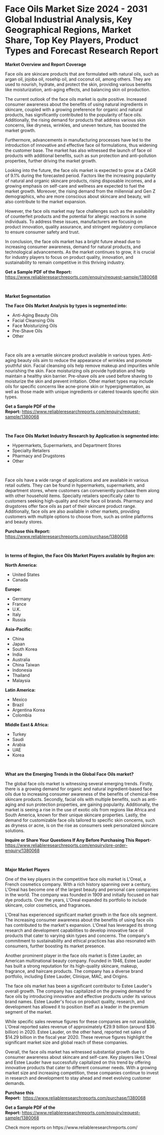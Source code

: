 <p><h1>Face Oils Market Size 2024 - 2031 Global Industrial Analysis, Key Geographical Regions, Market Share, Top Key Players, Product Types and Forecast Research Report</h1></p><p><strong>Market Overview and Report Coverage</strong></p>
<p><p>Face oils are skincare products that are formulated with natural oils, such as argan oil, jojoba oil, rosehip oil, and coconut oil, among others. They are used to nourish, hydrate, and protect the skin, providing various benefits like moisturization, anti-aging effects, and balancing skin oil production.</p><p>The current outlook of the face oils market is quite positive. Increased consumer awareness about the benefits of using natural ingredients in skincare, coupled with a growing preference for organic and natural products, has significantly contributed to the popularity of face oils. Additionally, the rising demand for products that address various skin concerns, like dryness, wrinkles, and uneven texture, has boosted the market growth.</p><p>Furthermore, advancements in manufacturing processes have led to the introduction of innovative and effective face oil formulations, thus widening the customer base. The market has also witnessed the launch of face oil products with additional benefits, such as sun protection and anti-pollution properties, further driving the market growth.</p><p>Looking into the future, the face oils market is expected to grow at a CAGR of 9.1% during the forecasted period. Factors like the increasing popularity of natural and organic skincare products, rising disposable incomes, and a growing emphasis on self-care and wellness are expected to fuel the market growth. Moreover, the rising demand from the millennial and Gen Z demographics, who are more conscious about skincare and beauty, will also contribute to the market expansion.</p><p>However, the face oils market may face challenges such as the availability of counterfeit products and the potential for allergic reactions in some individuals. To address these issues, manufacturers are focusing on product innovation, quality assurance, and stringent regulatory compliance to ensure consumer safety and trust.</p><p>In conclusion, the face oils market has a bright future ahead due to increasing consumer awareness, demand for natural products, and technological advancements. As the market continues to grow, it is crucial for industry players to focus on product quality, innovation, and sustainability to remain competitive in this thriving industry.</p></p>
<p><strong>Get a Sample PDF of the Report:</strong> <a href="https://www.reliableresearchreports.com/enquiry/request-sample/1380068">https://www.reliableresearchreports.com/enquiry/request-sample/1380068</a></p>
<p>&nbsp;</p>
<p><strong>Market Segmentation</strong></p>
<p><strong>The Face Oils Market Analysis by types is segmented into:</strong></p>
<p><ul><li>Anti-Aging Beauty Oils</li><li>Facial Cleansing Oils</li><li>Face Moisturizing Oils</li><li>Pre-Shave Oils</li><li>Other</li></ul></p>
<p>&nbsp;</p>
<p><p>Face oils are a versatile skincare product available in various types. Anti-aging beauty oils aim to reduce the appearance of wrinkles and promote youthful skin. Facial cleansing oils help remove makeup and impurities while nourishing the skin. Face moisturizing oils provide hydration and help maintain a healthy skin barrier. Pre-shave oils are used before shaving to moisturize the skin and prevent irritation. Other market types may include oils for specific concerns like acne-prone skin or hyperpigmentation, as well as those made with unique ingredients or catered towards specific skin types.</p></p>
<p><strong>Get a Sample PDF of the Report:</strong>&nbsp;<a href="https://www.reliableresearchreports.com/enquiry/request-sample/1380068">https://www.reliableresearchreports.com/enquiry/request-sample/1380068</a></p>
<p>&nbsp;</p>
<p><strong>The Face Oils Market Industry Research by Application is segmented into:</strong></p>
<p><ul><li>Hypermarkets, Supermarkets, and Department Stores</li><li>Specialty Retailers</li><li>Pharmacy and Drugstores</li><li>Other</li></ul></p>
<p>&nbsp;</p>
<p><p>Face oils have a wide range of applications and are available in various retail outlets. They can be found in hypermarkets, supermarkets, and department stores, where customers can conveniently purchase them along with other household items. Specialty retailers specifically cater to customers seeking high-quality and niche face oil brands. Pharmacy and drugstores offer face oils as part of their skincare product range. Additionally, face oils are also available in other markets, providing customers with multiple options to choose from, such as online platforms and beauty stores.</p></p>
<p><strong>Purchase this Report:</strong>&nbsp; <a href="https://www.reliableresearchreports.com/purchase/1380068">https://www.reliableresearchreports.com/purchase/1380068</a></p>
<p>&nbsp;</p>
<p><strong>In terms of Region, the Face Oils Market Players available by Region are:</strong></p>
<p>
    <p> <strong> North America: </strong>
        <ul>
            <li>United States</li>
            <li>Canada</li>
        </ul>
        </p> 
    <p> <strong> Europe: </strong>
        <ul>
            <li>Germany</li>
            <li>France</li>
            <li>U.K.</li>
            <li>Italy</li>
            <li>Russia</li>
        </ul>
        </p> 
    <p> <strong> Asia-Pacific: </strong>
        <ul>
            <li>China</li>
            <li>Japan</li>
            <li>South Korea</li>
            <li>India</li>
            <li>Australia</li>
            <li>China Taiwan</li>
            <li>Indonesia</li>
            <li>Thailand</li>
            <li>Malaysia</li>
        </ul>
        </p> 
    <p> <strong> Latin America: </strong>
        <ul>
            <li>Mexico</li>
            <li>Brazil</li>
            <li>Argentina Korea</li>
            <li>Colombia</li>
        </ul>
        </p> 
    <p> <strong> Middle East & Africa: </strong>
        <ul>
            <li>Turkey</li>
            <li>Saudi</li>
            <li>Arabia</li>
            <li>UAE</li>
            <li>Korea</li>
        </ul>
    </p>
    </p>
<p>&nbsp;</p>
<p><strong>What are the Emerging Trends in the Global Face Oils market?</strong></p>
<p><p>The global face oils market is witnessing several emerging trends. Firstly, there is a growing demand for organic and natural ingredient-based face oils due to increasing consumer awareness of the benefits of chemical-free skincare products. Secondly, facial oils with multiple benefits, such as anti-aging and sun protection properties, are gaining popularity. Additionally, the market is seeing a rise in the use of exotic oils from regions like Africa and South America, known for their unique skincare properties. Lastly, the demand for customizable face oils tailored to specific skin concerns, such as dryness or acne, is on the rise as consumers seek personalized skincare solutions.</p></p>
<p><strong>Inquire or Share Your Questions If Any Before Purchasing This Report</strong>- <a href="https://www.reliableresearchreports.com/enquiry/pre-order-enquiry/1380068">https://www.reliableresearchreports.com/enquiry/pre-order-enquiry/1380068</a></p>
<p>&nbsp;</p>
<p><strong>Major Market Players</strong></p>
<p><p>One of the key players in the competitive face oils market is L'Oreal, a French cosmetics company. With a rich history spanning over a century, L'Oreal has become one of the largest beauty and personal care companies in the world. The company was founded in 1909 and initially focused on hair dye products. Over the years, L'Oreal expanded its portfolio to include skincare, color cosmetics, and fragrances.</p><p>L'Oreal has experienced significant market growth in the face oils segment. The increasing consumer awareness about the benefits of using face oils has contributed to the market's expansion. L'Oreal has leveraged its strong research and development capabilities to develop innovative face oil products that cater to varying skin types and concerns. The company's commitment to sustainability and ethical practices has also resonated with consumers, further boosting its market presence.</p><p>Another prominent player in the face oils market is Estee Lauder, an American multinational beauty company. Founded in 1946, Estee Lauder has built a strong reputation for its high-quality skincare, makeup, fragrance, and haircare products. The company has a diverse brand portfolio, including Estee Lauder, Clinique, MAC, and Origins.</p><p>The face oils market has been a significant contributor to Estee Lauder's overall growth. The company has capitalized on the growing demand for face oils by introducing innovative and effective products under its various brand names. Estee Lauder's focus on product quality, research, and development has allowed it to position itself as a leader in the premium segment of the market.</p><p>While specific sales revenue figures for these companies are not available, L'Oreal reported sales revenue of approximately €29.9 billion (around $36 billion) in 2020. Estee Lauder, on the other hand, reported net sales of $14.29 billion in the fiscal year 2020. These revenue figures highlight the significant market size and global reach of these companies.</p><p>Overall, the face oils market has witnessed substantial growth due to consumer awareness about skincare and self-care. Key players like L'Oreal and Estee Lauder have successfully capitalized on this trend by offering innovative products that cater to different consumer needs. With a growing market size and increasing competition, these companies continue to invest in research and development to stay ahead and meet evolving customer demands.</p></p>
<p><strong>Purchase this Report:</strong>&nbsp;&nbsp;<a href="https://www.reliableresearchreports.com/purchase/1380068">https://www.reliableresearchreports.com/purchase/1380068</a></p>
<p></p>
<p><strong>Get a Sample PDF of the Report:</strong>&nbsp;<a href="https://www.reliableresearchreports.com/enquiry/request-sample/1380068">https://www.reliableresearchreports.com/enquiry/request-sample/1380068</a></p>
<p>Check more reports on https://www.reliableresearchreports.com/</p>